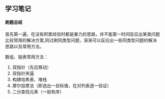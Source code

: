 ## 学习笔记

#### 刷题总结

首先第一遍，在没有积累经验时都是暴力的思路，并不能第一时间反应出某类问题比较常用的解决方案,同过刷同类型问题，渐渐可以反应出一些同类型问题的解决思路以及常用方法。

数组、链表常用方法：

1. 双指针（先后移动）
2. 双指针夹逼
3. 构建哈希表、堆栈
4. 摩尔投票法（即选出一目标值，在对列表逐一验证）
5. 二分查找元素（一般有序）





